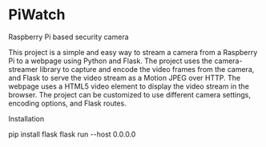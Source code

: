 # PiWatch
Raspberry Pi based security camera

This project is a simple and easy way to stream a camera from a Raspberry Pi to a webpage using Python and Flask. The project uses the camera-streamer library to capture and encode the video frames from the camera, and Flask to serve the video stream as a Motion JPEG over HTTP. The webpage uses a HTML5 video element to display the video stream in the browser. The project can be customized to use different camera settings, encoding options, and Flask routes.

Installation

pip install flask
flask run --host 0.0.0.0